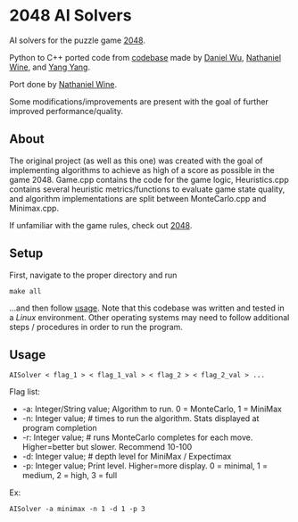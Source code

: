 # 2048 AI Solvers
AI solvers for the puzzle game [2048](https://play2048.co/).

Python to C++ ported code from [codebase](https://github.com/dwu1200/2048) made by 
[Daniel Wu](https://github.com/dwu1200), 
[Nathaniel Wine](https://github.com/NathanWine), and 
[Yang Yang](https://github.com/yang573). 

Port done by 
[Nathaniel Wine](https://github.com/NathanWine).

Some modifications/improvements are present with the goal of further improved performance/quality.

## About
The original project (as well as this one) was created with the goal of implementing 
algorithms to achieve as high of a score as possible in the game 2048. Game.cpp 
contains the code for the game logic, Heuristics.cpp contains several heuristic 
metrics/functions to evaluate game state quality, and algorithm implementations are 
split between MonteCarlo.cpp and Minimax.cpp.

If unfamiliar with the game rules, check out [2048](https://play2048.co/).

## Setup
First, navigate to the proper directory and run 
```
make all
```
...and then follow [usage](##Usage). Note that this codebase was written and tested in a _Linux_ environment. 
Other operating systems may need to follow additional steps / procedures in order to run the program.

## Usage 
```
AISolver < flag_1 > < flag_1_val > < flag_2 > < flag_2_val > ...
```

Flag list:
* -a: Integer/String value; Algorithm to run. 0 = MonteCarlo, 1 = MiniMax
* -n: Integer value; # times to run the algorithm. Stats displayed at program completion
* -r: Integer value; # runs MonteCarlo completes for each move. Higher=better but slower. Recommend 10-100
* -d: Integer value; # depth level for MiniMax / Expectimax
* -p: Integer value; Print level. Higher=more display. 0 = minimal, 1 = medium, 2 = high, 3 = full

Ex: 
```
AISolver -a minimax -n 1 -d 1 -p 3
```